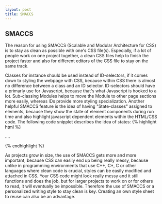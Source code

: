 ```yaml
---
layout: post
title: SMACCS
---
```


## SMACCS

<p>
The reason for using SMACCS (Scalable and Modular Architecture for CSS) is to stay as clean as possible with one's
CSS file(s). Especially, if a lot of people work on one project together, a clean CSS files help to finish the project faster
and also for different editors of the CSS file to stay on the same track. 
</p>

<p>
Classes for instance should be used instead of ID-selectors, if it comes down to styling the webpage with CSS, because within CSS 
there is almost no difference between a class and an ID selector. ID-selectors should have a primarly use for Javascript, because that's what Javascript is hooked to a lot.
Sub-classing Modules helps to move the Module to other page sections more easily, whereas IDs provide more styling specialization.
Another helpful SMACCS feature is the idea of having "State-classes" assigned to elements, because they show the state of element
components during run time and also highlight javascript dependent elements within the HTML/CSS code. The following code snipplet describes the idea of states:
{% highlight html %}
<div id="header" class="is-collapsed">
    <form>
        <div class="msg is-error">
            ....
        </div>
        <label ...
        <input ...
    </form>
</div>
{% endhighlight %}
</p>

<p>
As projects grow in size, the use of SMACCS gets more and more important, because CSS can easily end up being really messy, because unlike in programming environments that use C++, C*, C or other languages where clean code is crucial, styles can be easily modified and attached in CSS. Your CSS code might look really messy and it still functions and does the job, but for larger projects to work on or for others to read, it will eventually be impossible. Therefore the use of SMACCS or a personalized writing style to stay clean is key. Creating an own style sheet to reuse can also be an advantage.
</p>
